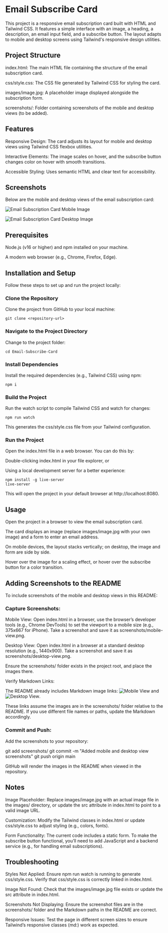# Email Subscribe Card

This project is a responsive email subscription card built with HTML and Tailwind CSS. It features a simple interface with an image, a heading, a description, an email input field, and a subscribe button. The layout adapts to mobile and desktop screens using Tailwind's responsive design utilities.

## Project Structure

index.html: The main HTML file containing the structure of the email subscription card.

css/style.css: The CSS file generated by Tailwind CSS for styling the card.

images/image.jpg: A placeholder image displayed alongside the subscription form.

screenshots/: Folder containing screenshots of the mobile and desktop views (to be added).

## Features

Responsive Design: The card adjusts its layout for mobile and desktop views using Tailwind CSS flexbox utilities.

Interactive Elements: The image scales on hover, and the subscribe button changes color on hover with smooth transitions.

Accessible Styling: Uses semantic HTML and clear text for accessibility.

## Screenshots

Below are the mobile and desktop views of the email subscription card:

![Email Subscription Card Mobile Image](./images/email-subscribe-mobile.png)

![Email Subscription Card Desktop Image](./images/email-subscribe-desktop.png)

## Prerequisites

Node.js (v16 or higher) and npm installed on your machine.

A modern web browser (e.g., Chrome, Firefox, Edge).

## Installation and Setup

Follow these steps to set up and run the project locally:

### Clone the Repository

Clone the project from GitHub to your local machine:

`git clone <repository-url>`

### Navigate to the Project Directory

Change to the project folder:

`cd Email-Subscribe-Card`

### Install Dependencies

Install the required dependencies (e.g., Tailwind CSS) using npm:

`npm i`

### Build the Project

Run the watch script to compile Tailwind CSS and watch for changes:

`npm run watch`

This generates the css/style.css file from your Tailwind configuration.

### Run the Project

Open the index.html file in a web browser. You can do this by:

Double-clicking index.html in your file explorer, or

Using a local development server for a better experience:

```
npm install -g live-server
live-server
```

This will open the project in your default browser at http://localhost:8080.

## Usage

Open the project in a browser to view the email subscription card.

The card displays an image (replace images/image.jpg with your own image) and a form to enter an email address.

On mobile devices, the layout stacks vertically; on desktop, the image and form are side by side.

Hover over the image for a scaling effect, or hover over the subscribe button for a color transition.

## Adding Screenshots to the README

To include screenshots of the mobile and desktop views in this README:

### Capture Screenshots:

Mobile View: Open index.html in a browser, use the browser’s developer tools (e.g., Chrome DevTools) to set the viewport to a mobile size (e.g., 375x667 for iPhone). Take a screenshot and save it as screenshots/mobile-view.png.

Desktop View: Open index.html in a browser at a standard desktop resolution (e.g., 1440x900). Take a screenshot and save it as screenshots/desktop-view.png.

Ensure the screenshots/ folder exists in the project root, and place the images there.

Verify Markdown Links:

The README already includes Markdown image links: ![Mobile View](./screenshots/mobile-view.png) and ![Desktop View](./screenshots/desktop-view.png).

These links assume the images are in the screenshots/ folder relative to the README. If you use different file names or paths, update the Markdown accordingly.

### Commit and Push:

Add the screenshots to your repository:

git add screenshots/
git commit -m "Added mobile and desktop view screenshots"
git push origin main

GitHub will render the images in the README when viewed in the repository.

## Notes

Image Placeholder: Replace images/image.jpg with an actual image file in the images/ directory, or update the src attribute in index.html to point to a valid image URL.

Customization: Modify the Tailwind classes in index.html or update css/style.css to adjust styling (e.g., colors, fonts).

Form Functionality: The current code includes a static form. To make the subscribe button functional, you’ll need to add JavaScript and a backend service (e.g., for handling email subscriptions).

## Troubleshooting

Styles Not Applied: Ensure npm run watch is running to generate css/style.css. Verify that css/style.css is correctly linked in index.html.

Image Not Found: Check that the images/image.jpg file exists or update the src attribute in index.html.

Screenshots Not Displaying: Ensure the screenshot files are in the screenshots/ folder and the Markdown paths in the README are correct.

Responsive Issues: Test the page in different screen sizes to ensure Tailwind’s responsive classes (md:) work as expected.
